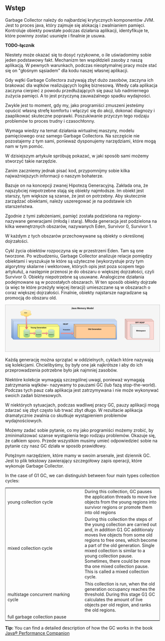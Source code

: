 ## Wstęp


Garbage Collector należy do najbardziej krytycznych komponentów JVM.
Jest to proces java, który zajmuje się alokacją i zwalnianiem pamięci. Kontroluje obiekty powstałe podczas działania 
aplikacji,  identyfikuje te, które powinny zostać usunięte i finalnie je usuwa.

**TODO-łącznik**

<!--Ponieważ to trudne i wymagające 
zadanie przeprowadzone jest bez jakiegokolwiek udziału programisty, bardzo często zapominamy o tym, że taki proces w 
ogóle się odbywa.-->


Niestety może okazać się to dosyć ryzykowne, o ile uświadomimy sobie jeden podstawowy fakt. 
Mechanizm ten współdzieli zasoby z naszą aplikacją. W pewnych warunkach, podczas nieoptymalnej pracy 
może stać się on "głośnym sąsiadem" dla kodu naszej własnej aplikacji. 

Gdy wątki Garbage Collectora zużywają zbyt 
dużo zasobów, zaczyna ich brakować dla wątków realizujących logikę biznesową. Wtedy cała aplikacja zaczyna cierpieć 
z powodu przedłużających się pauz lub nadmiernego zużycia pamięci. A to jest przyczyną zauważalnego spadku wydajności. 

Zwykle jest to moment, gdy my, jako programiści zmuszeni jesteśmy opuścić własną strefę komfortu i włączyć się do 
akcji, dokonać diagnozy i zaaplikować skuteczne poprawki. Poszukiwanie przyczyn tego rodzaju problemów to proces 
trudny i czasochłonny. 

Wymaga wiedzy na temat działania wirtualnej maszyny, modelu 
pamięciowego oraz samego Garbage Collectora.  Na szczęście nie pozostajemy z tym sami, ponieważ dysponujemy 
narzędziami, które mogą nam w tym pomóc. 

W dzisiejszym artykule spróbuję pokazać, w jaki sposób sami możemy stworzyć takie narzędzie.

Zanim zaczniemy jednak pisać kod, przypomnijmy sobie kilka najważniejszych informacji o naszym bohaterze.

Bazuje on na koncepcji zwanej Hipotezą Generacyjną. Zakłada ona, że najszybciej niepotrzebne stają się obiekty 
najmłodsze. Im obiekt jest starszy, tym większe są szanse, że jest on potrzebny. Aby skutecznie zarządzać 
obiektami, należy uszeregować je na podstawie ich starszeństwa.

Zgodnie z tymi założeniami,  pamięć została podzielona na regiony- nazywane generacjami (młodą i starą). Młoda generacja jest podzielona na kilka wewnętrznych obszarów, nazywanych Eden, Survivor 0, Survivor 1. 

W każdym z tych obszarów przechowywane są obiekty o określonej dojrzałości. 

Cykl życia obiektów rozpoczyna się w przestrzeni Eden. Tam są one tworzone. Po wzbudzeniu, Garbage Collector analizuje relacje pomiędzy obiektami i wyszukuje te które są użyteczne (wykorzystuje przy tym algorytmy skalarne i wektorowe, których opis jest poza scopem tego artykułu), a następnie przenosi je do obszaru o większej dojrzałości, czyli Survivor 0. Obiekty niepotrzebne są usuwane. Analogiczne działania podejmowane są w pozostałych obszarach. W ten sposób obiekty dojrzałe (a więc te które przeżyły więcej iteracji) umieszczane są w obszarach o coraz większej dojrzałości. Finalnie, obiekty najstarsze nagradzane są promocją do obszaru old.

<img style="margin-right:20px;" src="gcgeneration.png"> 
<div style="clear:both"></div>

Każdą generację można sprzątać w oddzielnych, cyklach które nazywają się  kolekcjami. Chcielibyśmy, by były one jak najkrótsze i aby do ich przeprowadzenia potrzebne było jak najmniej zasobów. 

Niektóre kolekcje  wymagają szczególnej uwagi, ponieważ wymagają zatrzymania wątków- nazywamy to pauzami GC (lub fazą stop-the-world). Podczas tych pauz cała aplikacja jest zatrzymywana i nie może wykonywać swoich zadań biznesowych. 

W niektórych sytuacjach, podczas wadliwej pracy GC, pauzy aplikacji mogą zdarzać się zbyt często lub trwać zbyt długo. W rezultacie aplikacja dramatycznie zwalnia co skutkuje wystąpieniem problemów wydajnościowych. 

Możemy zadać sobie pytanie, co my jako programiści możemy zrobić, by zminimalizować szanse wystąpienia tego rodzaju problemów. Okazuje się, że całkiem sporo. Przede wszystkim musimy umieć odpowiedzieć sobie na pytanie czy nasz GC działa w sposób prawidłowy. 

Potężnym narzędziem, które mamy w swoim arsenale, jest dziennik GC. Jest to plik tekstowy zawierający szczegółowy zapis operacji, które wykonuje Garbage Collector.






In the case of G1 GC, we can distinguish between four main types collection cycles:

  <table style="align:left;border:1px solid gray; text-align:left; margin-right:auto;margin-left:0px">
    <tr>
        <td width="50%">young collection cycle</td>
        <td>During this collection, GC pauses the application threads to move live objects from the young regions into survivor regions or promote them into old regions</td>
    </tr>       
       <tr>
        <td width="50%">mixed collection cycle</td>
        <td>During this collection  the steps of the young collection are carried out and, in addition G1 GC additionaly moves live objects from some old regions to free ones, which become a part of the old generation. Single mixed collection is similar to a young collection pause. Sometimes, there could be more tha one mixed collection pause. This is called a mixed collection cycle.</td>
    </tr>
     <tr>
        <td width="50%">multistage concurrent marking cycle</td>
        <td>This collection is run, when the old generation occupancy reaches the threshold. During this stage G1 GC calculates the amount of live objects per old region, and ranks the old regions.</td>
     </tr>
    <tr>
        <td width="50%">full garbage collection pause</td>
        <td>  </td>
    </tr>
</table>

**Tip:** You can find a detailed description of how the GC works in the book [Java® Performance Companion](https://www.oreilly.com/library/view/java-performance-companion/9780133796896)

<div style="clear:both"></div>










  

